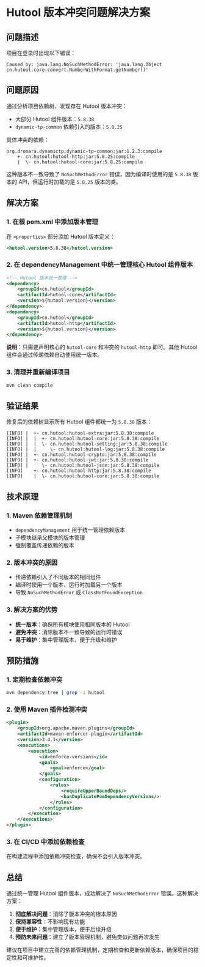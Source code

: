 # Hutool 版本冲突问题解决方案

## 问题描述

项目在登录时出现以下错误：

```
Caused by: java.lang.NoSuchMethodError: 'java.lang.Object cn.hutool.core.convert.NumberWithFormat.getNumber()'
```

## 问题原因

通过分析项目依赖树，发现存在 Hutool 版本冲突：

- 大部分 Hutool 组件版本：`5.8.38`
- `dynamic-tp-common` 依赖引入的版本：`5.8.25`

具体冲突的依赖：

```
org.dromara.dynamictp:dynamic-tp-common:jar:1.2.3:compile
    +- cn.hutool:hutool-http:jar:5.8.25:compile
    |  \- cn.hutool:hutool-core:jar:5.8.25:compile
```

这种版本不一致导致了 `NoSuchMethodError` 错误，因为编译时使用的是 `5.8.38` 版本的 API，但运行时加载的是 `5.8.25` 版本的类。

## 解决方案

### 1. 在根 pom.xml 中添加版本管理

在 `<properties>` 部分添加 Hutool 版本定义：

```xml
<hutool.version>5.8.38</hutool.version>
```

### 2. 在 dependencyManagement 中统一管理核心 Hutool 组件版本

```xml
<!-- Hutool 版本统一管理 -->
<dependency>
    <groupId>cn.hutool</groupId>
    <artifactId>hutool-core</artifactId>
    <version>${hutool.version}</version>
</dependency>
<dependency>
    <groupId>cn.hutool</groupId>
    <artifactId>hutool-http</artifactId>
    <version>${hutool.version}</version>
</dependency>
```

**说明**：只需要声明核心的 `hutool-core` 和冲突的 `hutool-http` 即可。其他 Hutool 组件会通过传递依赖自动使用统一版本。

### 3. 清理并重新编译项目

```bash
mvn clean compile
```

## 验证结果

修复后的依赖树显示所有 Hutool 组件都统一为 `5.8.38` 版本：

```
[INFO] |  +- cn.hutool:hutool-extra:jar:5.8.38:compile
[INFO] |  |  +- cn.hutool:hutool-core:jar:5.8.38:compile
[INFO] |  |  \- cn.hutool:hutool-setting:jar:5.8.38:compile
[INFO] |  |     \- cn.hutool:hutool-log:jar:5.8.38:compile
[INFO] |  +- cn.hutool:hutool-crypto:jar:5.8.38:compile
[INFO] |  +- cn.hutool:hutool-jwt:jar:5.8.38:compile
[INFO] |     \- cn.hutool:hutool-json:jar:5.8.38:compile
[INFO]    +- cn.hutool:hutool-http:jar:5.8.38:compile
[INFO]    |  \- cn.hutool:hutool-core:jar:5.8.38:compile
```

## 技术原理

### 1. Maven 依赖管理机制

- `dependencyManagement` 用于统一管理依赖版本
- 子模块继承父模块的版本管理
- 强制覆盖传递依赖的版本

### 2. 版本冲突的原因

- 传递依赖引入了不同版本的相同组件
- 编译时使用一个版本，运行时加载另一个版本
- 导致 `NoSuchMethodError` 或 `ClassNotFoundException`

### 3. 解决方案的优势

- **统一版本**：确保所有模块使用相同版本的 Hutool
- **避免冲突**：消除版本不一致导致的运行时错误
- **易于维护**：集中管理版本，便于升级和维护

## 预防措施

### 1. 定期检查依赖冲突

```bash
mvn dependency:tree | grep -i hutool
```

### 2. 使用 Maven 插件检测冲突

```xml
<plugin>
    <groupId>org.apache.maven.plugins</groupId>
    <artifactId>maven-enforcer-plugin</artifactId>
    <version>3.4.1</version>
    <executions>
        <execution>
            <id>enforce-versions</id>
            <goals>
                <goal>enforce</goal>
            </goals>
            <configuration>
                <rules>
                    <requireUpperBoundDeps/>
                    <banDuplicatePomDependencyVersions/>
                </rules>
            </configuration>
        </execution>
    </executions>
</plugin>
```

### 3. 在 CI/CD 中添加依赖检查

在构建流程中添加依赖冲突检查，确保不会引入版本冲突。

## 总结

通过统一管理 Hutool 组件版本，成功解决了 `NoSuchMethodError` 错误。这种解决方案：

1. **彻底解决问题**：消除了版本冲突的根本原因
2. **保持兼容性**：不影响现有功能
3. **便于维护**：集中管理版本，便于后续升级
4. **预防未来问题**：建立了版本管理机制，避免类似问题再次发生

建议在项目中建立完善的依赖管理机制，定期检查和更新依赖版本，确保项目的稳定性和可维护性。
